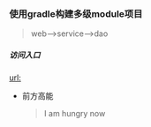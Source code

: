 ### 使用gradle构建多级module项目
> web-->service-->dao
##### 访问入口 
  [url:](http://localhost:8080)
 
* 前方高能
    > I am hungry now 